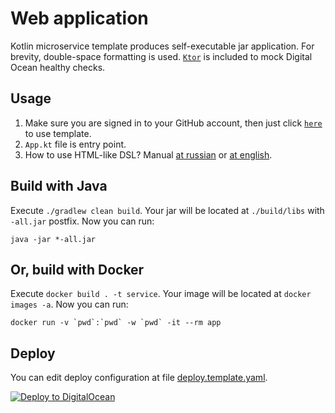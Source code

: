 # Web application

Kotlin microservice template produces self-executable jar application. For brevity, double-space
formatting is used. [`Ktor`](https://ktor.io/) is included to mock Digital Ocean healthy checks.

## Usage

1. Make sure you are signed in to your GitHub account, then just
   click [`here`](https://github.com/demidko/service/generate) to use template.
2. `App.kt` file is entry point.
3. How to use HTML-like DSL? Manual [at russian](https://habr.com/ru/post/580718/)
   or [at english](https://github.com/kwebio/kweb-core).

## Build with Java

Execute `./gradlew clean build`. Your jar will be located at `./build/libs` with `-all.jar` postfix.
Now you can run:

```shell
java -jar *-all.jar
```

## Or, build with Docker

Execute `docker build . -t service`. Your image will be located at `docker images -a`. Now you can
run:

```shell
docker run -v `pwd`:`pwd` -w `pwd` -it --rm app
```

## Deploy

You can edit deploy configuration at file [deploy.template.yaml](.do/deploy.template.yaml).

[![Deploy to DigitalOcean](https://www.deploytodo.com/do-btn-blue-ghost.svg)](https://cloud.digitalocean.com/apps/new?repo=https://github.com/YOUR/REPO/tree/main)
